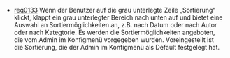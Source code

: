 * [req0133](https://github.com/PolitAktiv/politaktiv-requirements/tree/master/de/requirements/req0133.md) 
Wenn der Benutzer auf die grau unterlegte Zeile „Sortierung“ klickt, klappt ein grau unterlegter Bereich nach unten auf und bietet eine Auswahl an Sortiermöglichkeiten an, z.B. nach Datum oder nach Autor oder nach Kategtorie. Es werden die Sortiermöglichkeiten angeboten, die vom Admin im Konfigmenü vorgegeben wurden. Voreingestellt ist die Sortierung, die der Admin im Konfigmenü als Default festgelegt hat.